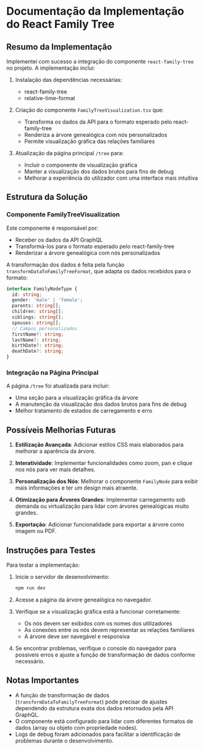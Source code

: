 # Documentação da Implementação do React Family Tree

## Resumo da Implementação

Implementei com sucesso a integração do componente `react-family-tree` no projeto. A implementação inclui:

1. Instalação das dependências necessárias:
   - react-family-tree
   - relative-time-format

2. Criação do componente `FamilyTreeVisualization.tsx` que:
   - Transforma os dados da API para o formato esperado pelo react-family-tree
   - Renderiza a árvore genealógica com nós personalizados
   - Permite visualização gráfica das relações familiares

3. Atualização da página principal `/tree` para:
   - Incluir o componente de visualização gráfica
   - Manter a visualização dos dados brutos para fins de debug
   - Melhorar a experiência do utilizador com uma interface mais intuitiva

## Estrutura da Solução

### Componente FamilyTreeVisualization

Este componente é responsável por:
- Receber os dados da API GraphQL
- Transformá-los para o formato esperado pelo react-family-tree
- Renderizar a árvore genealógica com nós personalizados

A transformação dos dados é feita pela função `transformDataToFamilyTreeFormat`, que adapta os dados recebidos para o formato:

```typescript
interface FamilyNodeType {
  id: string;
  gender: 'male' | 'female';
  parents: string[];
  children: string[];
  siblings: string[];
  spouses: string[];
  // Campos personalizados
  firstName?: string;
  lastName?: string;
  birthDate?: string;
  deathDate?: string;
}
```

### Integração na Página Principal

A página `/tree` foi atualizada para incluir:
- Uma seção para a visualização gráfica da árvore
- A manutenção da visualização dos dados brutos para fins de debug
- Melhor tratamento de estados de carregamento e erro

## Possíveis Melhorias Futuras

1. **Estilização Avançada**: Adicionar estilos CSS mais elaborados para melhorar a aparência da árvore.

2. **Interatividade**: Implementar funcionalidades como zoom, pan e clique nos nós para ver mais detalhes.

3. **Personalização dos Nós**: Melhorar o componente `FamilyNode` para exibir mais informações e ter um design mais atraente.

4. **Otimização para Árvores Grandes**: Implementar carregamento sob demanda ou virtualização para lidar com árvores genealógicas muito grandes.

5. **Exportação**: Adicionar funcionalidade para exportar a árvore como imagem ou PDF.

## Instruções para Testes

Para testar a implementação:

1. Inicie o servidor de desenvolvimento:
   ```bash
   npm run dev
   ```

2. Acesse a página da árvore genealógica no navegador.

3. Verifique se a visualização gráfica está a funcionar corretamente:
   - Os nós devem ser exibidos com os nomes dos utilizadores
   - As conexões entre os nós devem representar as relações familiares
   - A árvore deve ser navegável e responsiva

4. Se encontrar problemas, verifique o console do navegador para possíveis erros e ajuste a função de transformação de dados conforme necessário.

## Notas Importantes

- A função de transformação de dados (`transformDataToFamilyTreeFormat`) pode precisar de ajustes dependendo da estrutura exata dos dados retornados pela API GraphQL.
- O componente está configurado para lidar com diferentes formatos de dados (array ou objeto com propriedade nodes).
- Logs de debug foram adicionados para facilitar a identificação de problemas durante o desenvolvimento.
